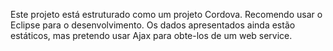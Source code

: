 Este projeto está estruturado como um projeto Cordova.
Recomendo usar o Eclipse para o desenvolvimento.
Os dados apresentados ainda estão estáticos, mas pretendo usar Ajax para obte-los de um web service.
